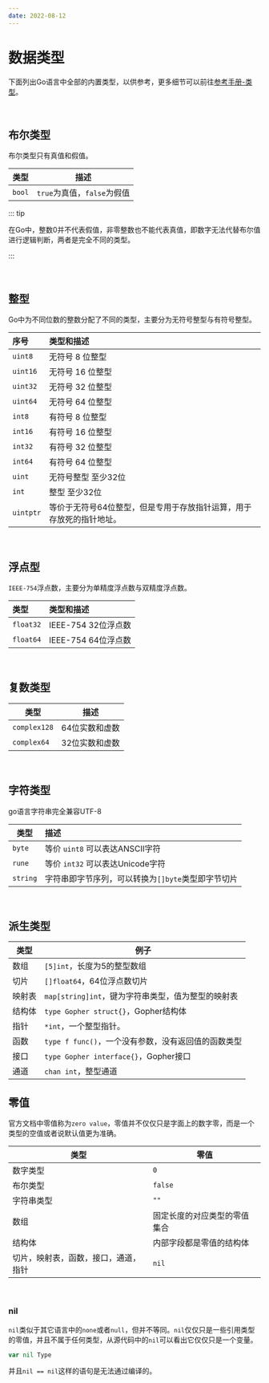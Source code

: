 ```yaml
---
date: 2022-08-12
---
```

# 数据类型

下面列出Go语言中全部的内置类型，以供参考，更多细节可以前往[参考手册-类型](https://go.dev/ref/spec#Types)。

<br>

## 布尔类型

布尔类型只有真值和假值。

| 类型   | 描述                        |
| ------ | --------------------------- |
| `bool` | `true`为真值，`false`为假值 |

::: tip

在Go中，整数0并不代表假值，非零整数也不能代表真值，即数字无法代替布尔值进行逻辑判断，两者是完全不同的类型。

:::

<br>

## 整型

Go中为不同位数的整数分配了不同的类型，主要分为无符号整型与有符号整型。

| 序号 | 类型和描述                  |
| :--- | :-------------------------- |
|  `uint8`   | 无符号 8 位整型   |
| `uint16` | 无符号 16 位整型            |
| `uint32` |  无符号 32 位整型 |
| `uint64` | 无符号 64 位整型 |
| `int8`  | 有符号 8 位整型    |
| `int16` | 有符号 16 位整型  |
| `int32` | 有符号 32 位整型  |
| `int64` | 有符号 64 位整型  |
| `uint`  | 无符号整型 至少32位 |
| `int`   | 整型 至少32位       |
| `uintptr` | 等价于无符号64位整型，但是专用于存放指针运算，用于存放死的指针地址。 |

<br>

## 浮点型

`IEEE-754`浮点数，主要分为单精度浮点数与双精度浮点数。

| 类型      | 类型和描述          |
| :-------- | :------------------ |
| `float32` | IEEE-754 32位浮点数 |
| `float64` | IEEE-754 64位浮点数 |

<br>

## 复数类型

| 类型         | 描述           |
| ------------ | -------------- |
| `complex128` | 64位实数和虚数 |
| `complex64`  | 32位实数和虚数 |

<br>

## 字符类型

go语言字符串完全兼容UTF-8

| 类型     | 描述                                               |
| -------- | :------------------------------------------------- |
| `byte`   | 等价 `uint8` 可以表达ANSCII字符                    |
| `rune`   | 等价 `int32`  可以表达Unicode字符                  |
| `string` | 字符串即字节序列，可以转换为`[]byte`类型即字节切片 |

<br>

## 派生类型

| 类型   | 例子                                                |
| ------ | --------------------------------------------------- |
| 数组   | `[5]int`，长度为5的整型数组                         |
| 切片   | `[]float64`，64位浮点数切片                         |
| 映射表 | `map[string]int`，键为字符串类型，值为整型的映射表  |
| 结构体 | `type Gopher struct{}`，Gopher结构体                |
| 指针   | `*int`，一个整型指针。                              |
| 函数   | `type f func()`，一个没有参数，没有返回值的函数类型 |
| 接口   | `type Gopher interface{}`，Gopher接口               |
| 通道   | `chan int`，整型通道                                |





## 零值

官方文档中零值称为`zero value`，零值并不仅仅只是字面上的数字零，而是一个类型的空值或者说默认值更为准确。

| 类型                                 | 零值                         |
| ------------------------------------ | ---------------------------- |
| 数字类型                             | `0`                          |
| 布尔类型                             | `false`                      |
| 字符串类型                           | `""`                         |
| 数组                                 | 固定长度的对应类型的零值集合 |
| 结构体                               | 内部字段都是零值的结构体     |
| 切片，映射表，函数，接口，通道，指针 | `nil`                        |

<br>

### nil

`nil`类似于其它语言中的`none`或者`null`，但并不等同。`nil`仅仅只是一些引用类型的零值，并且不属于任何类型，从源代码中的`nil`可以看出它仅仅只是一个变量。

```go
var nil Type
```

并且`nil == nil`这样的语句是无法通过编译的。

